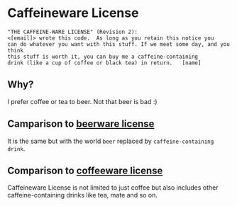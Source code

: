 # Caffeineware License

    "THE CAFFEINE-WARE LICENSE" (Revision 2):
    <[email]> wrote this code.  As long as you retain this notice you
    can do whatever you want with this stuff. If we meet some day, and you think
    this stuff is worth it, you can buy me a caffeine-containing
    drink (like a cup of coffee or black tea) in return.   [name]

## Why?

I prefer coffee or tea to beer. Not that beer is bad :)

## Camparison to [beerware license][1]

It is the same but with the world `beer` replaced by `caffeine-containing drink`.

## Comparison to [coffeeware license][2]

Caffeineware License is not limited to just coffee but also includes other caffeine-containing drinks like tea, mate and so on.

  [1]: https://en.wikipedia.org/wiki/Beerware
  [2]: https://github.com/Jmlevick/coffeeware-license
